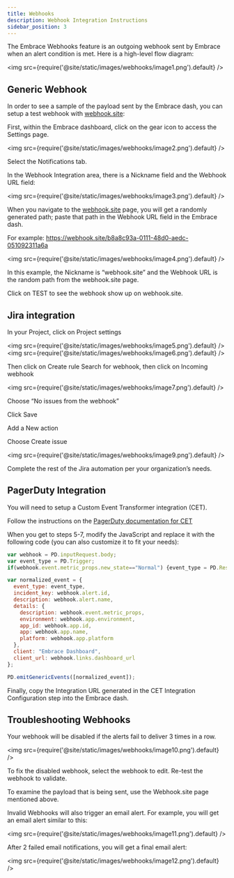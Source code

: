 ```yaml
---
title: Webhooks
description: Webhook Integration Instructions
sidebar_position: 3
---
```

The Embrace Webhooks feature is an outgoing webhook sent by Embrace  when an alert condition is met. Here is a high-level flow diagram: 

<img src={require('@site/static/images/webhooks/image1.png').default} />

## Generic Webhook

In order to see a sample of the payload sent by the Embrace dash, you can setup a test webhook with [webhook.site](https://webhook.site/):

First, within the Embrace dashboard, click on the gear icon to access the Settings page. 

<img src={require('@site/static/images/webhooks/image2.png').default} />

Select the Notifications tab.

In the Webhook Integration area, there is a Nickname field and the Webhook URL field: 

<img src={require('@site/static/images/webhooks/image3.png').default} />

When you navigate to the [webhook.site](https://webhook.site/) page, you will get a randomly generated path; paste that path in the Webhook URL field in the Embrace dash. 

For example:  https://webhook.site/b8a8c93a-0111-48d0-aedc-051092311a6a

<img src={require('@site/static/images/webhooks/image4.png').default} />

In this example, the Nickname is “webhook.site” and the Webhook URL is the random path from the webhook.site page. 

Click on TEST to see the webhook show up on webhook.site. 

## Jira integration

In your Project, click on Project settings 

<img src={require('@site/static/images/webhooks/image5.png').default} />
<img src={require('@site/static/images/webhooks/image6.png').default} />

Then click on Create rule 
Search for webhook, then click on Incoming webhook 

<img src={require('@site/static/images/webhooks/image7.png').default} />

Choose “No issues from the webhook” 

Click Save 

Add a New action 

Choose Create issue

<img src={require('@site/static/images/webhooks/image9.png').default} />

Complete the rest of the Jira automation per your organization’s needs. 

## PagerDuty Integration

You will need to setup a Custom Event Transformer integration (CET).

Follow the instructions on the [PagerDuty documentation for CET](https://www.pagerduty.com/docs/guides/custom-event-transformer/)

When you get to steps 5-7, modify the JavaScript and replace it with the following code (you can also customize it to fit your needs):

```javascript
var webhook = PD.inputRequest.body;
var event_type = PD.Trigger;
if(webhook.event.metric_props.new_state=="Normal") {event_type = PD.Resolve;}

var normalized_event = {
  event_type: event_type,
  incident_key: webhook.alert.id,
  description: webhook.alert.name,
  details: {
    description: webhook.event.metric_props,
    environment: webhook.app.environment,
    app_id: webhook.app.id,
    app: webhook.app.name,
    platform: webhook.app.platform
  },
  client: "Embrace Dashboard",
  client_url: webhook.links.dashboard_url
};

PD.emitGenericEvents([normalized_event]);
```

Finally, copy the Integration URL generated in the CET Integration Configuration step into the Embrace dash.

## Troubleshooting Webhooks

Your webhook will be disabled if the alerts fail to deliver 3 times in a row. 

<img src={require('@site/static/images/webhooks/image10.png').default} />

To fix the disabled webhook, select the webhook to edit. Re-test the webhook to validate. 

To examine the payload that is being sent, use the Webhook.site page mentioned above. 

Invalid Webhooks will also trigger an email alert. For example, you will get an email alert similar to this: 

<img src={require('@site/static/images/webhooks/image11.png').default} />
 
After 2 failed email notifications, you will get a final email alert: 

<img src={require('@site/static/images/webhooks/image12.png').default} />
